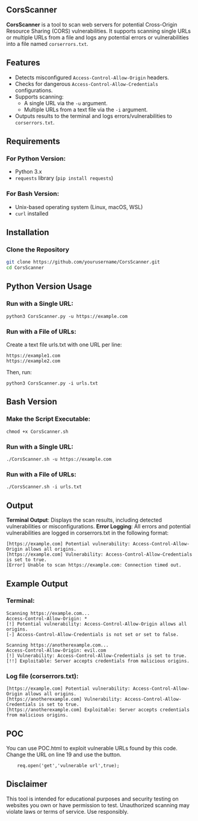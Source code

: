 ## CorsScanner
**CorsScanner** is a tool to scan web servers for potential Cross-Origin Resource Sharing (CORS) vulnerabilities. It supports scanning single URLs or multiple URLs from a file and logs any potential errors or vulnerabilities into a file named `corserrors.txt`.

## Features

- Detects misconfigured `Access-Control-Allow-Origin` headers.
- Checks for dangerous `Access-Control-Allow-Credentials` configurations.
- Supports scanning:
  - A single URL via the `-u` argument.
  - Multiple URLs from a text file via the `-i` argument.
- Outputs results to the terminal and logs errors/vulnerabilities to `corserrors.txt`.

## Requirements

### For Python Version:
- Python 3.x
- `requests` library (`pip install requests`)

### For Bash Version:
- Unix-based operating system (Linux, macOS, WSL)
- `curl` installed

## Installation 

### Clone the Repository
```bash
git clone https://github.com/yourusername/CorsScanner.git
cd CorsScanner
```
## Python Version Usage

### Run with a Single URL:
```
python3 CorsScanner.py -u https://example.com
```
### Run with a File of URLs:
Create a text file urls.txt with one URL per line:
```
https://example1.com
https://example2.com
```
Then, run:
```
python3 CorsScanner.py -i urls.txt
```
## Bash Version
### Make the Script Executable:
```
chmod +x CorsScanner.sh
```
### Run with a Single URL:
```
./CorsScanner.sh -u https://example.com
```
### Run with a File of URLs:
```
./CorsScanner.sh -i urls.txt
```

## Output

**Terminal Output**: Displays the scan results, including detected vulnerabilities or misconfigurations.
**Error Logging**: All errors and potential vulnerabilities are logged in corserrors.txt in the following format:
```
[https://example.com] Potential vulnerability: Access-Control-Allow-Origin allows all origins.
[https://example.com] Vulnerability: Access-Control-Allow-Credentials is set to true.
[Error] Unable to scan https://example.com: Connection timed out.
```
## Example Output
### Terminal:
```
Scanning https://example.com...
Access-Control-Allow-Origin: *
[!] Potential vulnerability: Access-Control-Allow-Origin allows all origins.
[-] Access-Control-Allow-Credentials is not set or set to false.

Scanning https://anotherexample.com...
Access-Control-Allow-Origin: evil.com
[!] Vulnerability: Access-Control-Allow-Credentials is set to true.
[!!] Exploitable: Server accepts credentials from malicious origins.
```
### Log file (corserrors.txt):
```
[https://example.com] Potential vulnerability: Access-Control-Allow-Origin allows all origins.
[https://anotherexample.com] Vulnerability: Access-Control-Allow-Credentials is set to true.
[https://anotherexample.com] Exploitable: Server accepts credentials from malicious origins.
```
## POC
You can use POC.html to exploit vulnerable URLs found by this code. Change the URL on line 19 and use the button.
```
    req.open('get','vulnerable url',true);
```
## Disclaimer
This tool is intended for educational purposes and security testing on websites you own or have permission to test. Unauthorized scanning may violate laws or terms of service. Use responsibly.
